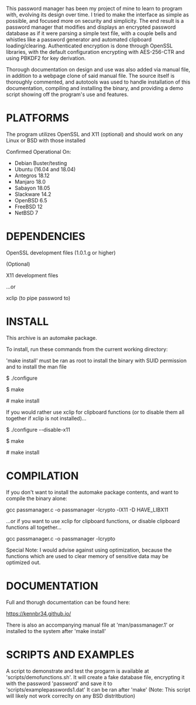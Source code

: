 This password manager has been my project of mine to learn to program with, evolving its design over time. I tried to make the interface as simple as possible, and focused more on security and simplicity. The end result is a password manager that modifies and displays an encrypted password database as if it were parsing a simple text file, with a couple bells and whistles like a password generator and automated clipboard loading/clearing. Authenticated encryption is done through OpenSSL libraries, with the default configuration encrypting with AES-256-CTR and using PBKDF2 for key derivation.

Thorough documentation on design and use was also added via manual file, in addition to a webpage clone of said manual file. The source itself is thoroughly commented, and autotools was used to handle installation of this documentation, compiling and installing the binary, and providing a demo script showing off the program's use and features.

# PLATFORMS

The program utilizes OpenSSL and X11 (optional) and should work on any Linux or BSD with those installed

Confirmed Operational On:

* Debian Buster/testing
* Ubuntu (16.04 and 18.04)
* Antegros 18.12
* Manjaro 18.0
* Sabayon 18.05
* Slackware 14.2
* OpenBSD 6.5
* FreeBSD 12
* NetBSD 7

# DEPENDENCIES

OpenSSL development files (1.0.1.g or higher)

(Optional)

X11 development files

...or

xclip (to pipe password to)

# INSTALL

This archive is an automake package.

To install, run these commands from the current working directory:

'make install' must be ran as root to install the binary with SUID permission and to install the man file

$ ./configure

$ make

\# make install

If you would rather use xclip for clipboard functions (or to disable them all together if xclip is not installed)...

$ ./configure --disable-x11

$ make

\# make install

# COMPILATION

If you don't want to install the automake package contents, and want to compile the binary alone:

gcc passmanager.c -o passmanager -lcrypto -lX11 -D HAVE_LIBX11

...or if you want to use xclip for clipboard functions, or disable clipboard functions all together...

gcc passmanager.c -o passmanager -lcrypto

Special Note: I would advise against using optimization, because the functions which are used to clear memory of sensitive data may be optimized out.

# DOCUMENTATION

Full and thorugh documentation can be found here:

https://kennbr34.github.io/

There is also an accompanying manual file at 'man/passmanager.1' or installed to the system after 'make install'

# SCRIPTS AND EXAMPLES

A script to demonstrate and test the progarm is available at 'scripts/demofunctions.sh'. It will create a fake database file, encrypting it with the password 'password' and save it to 'scripts/examplepasswords1.dat'  It can be ran after 'make'
(Note: This script will likely not work correclty on any BSD distritbution)
